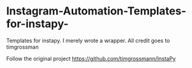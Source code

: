 # Instagram-Automation-Templates-for-instapy-
Templates for instapy. I merely wrote a wrapper. All credit goes to timgrossman

Follow the original project
https://github.com/timgrossmann/InstaPy
